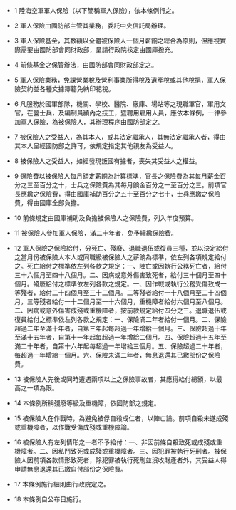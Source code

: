 * 1 陸海空軍軍人保險（以下簡稱軍人保險），依本條例行之。

* 2 軍人保險由國防部主管其業務，委託中央信託局辦理。

* 3 軍人保險基金，其數額以全體被保險人一個月薪餉之總合為原則，但應視實際需要由國防部會同財政部，呈請行政院核定由國庫撥充。

* 4 前條基金之保管辦法，由國防部會同財政部定之。

* 5 軍人保險業務，免課營業稅及營利事業所得稅及遺產稅或其他稅捐，軍人保險契約並各種文據簿籍免納印花稅。

* 6 凡服務於國軍部隊，機關、學校、醫院、廠庫、場站等之現職軍官，軍用文官，在營士兵，及編制員額內之技工，暨聘用雇用人員，應依本條例，一律參加軍人保險，為被保險人，其辦理程序由國防部定之。

* 7 被保險人之受益人，為其本人，或其法定繼承人，其無法定繼承人者，得由其本人呈經國防部之許可，依規定指定其他親友為受益人。

* 8 被保險人之受益人，如經發現叛國有據者，喪失其受益人之權益。

* 9 保險費以被保險人每月額定薪餇為計算標準，官長之保險費為其每月薪金百分之三至百分之十，士兵之保險費為其每月餉金百分之一至百分之三。前項官長應繳之保險費，得由國庫補助百分之五十至百分之七十，士兵應繳之保險費，得由國庫全部負擔。

* 10 前條規定由國庫補助及負擔被保險人之保險費，列入年度預算。

* 11 被保險人參加軍人保險，滿二十年者，免予續繳保險費。

* 12 軍人保險之保險給付，分死亡、殘廢、退職退伍或復員三種，並以決定給付之當月份被保險人本人或同職級被保險人之薪餉為標準，依左列各項規定給付之。死亡給付之標準依左列各款之規定：一、陣亡或因執行公務死亡者，給付三十六個月至四十八個月。二、因病或意外傷害致死者，給付三十個月至四十個月。殘廢給付之標準依左列各款之規定。一、因作戰或執行公務受傷致成一等殘者，給付二十四個月至三十二個月。二等殘者給付一十八個月至二十四個月，三等殘者給付一十二個月至一十六個月，重機障者給付六個月至八個月。二、因病或意外傷害成殘或重機障者，按前款規定給付四分之三。退職退伍或復員給付之標準依左列各款之規定：一、保險滿二年者給付一個月。二、保險超過二年至滿十年者，自第三年起每超過一年增給一個月。三、保險超過十年至滿十五年者，自第十一年起每超過一年增給二個月。四、保險超過十五年至滿二十年者，自第十六年起每超過一年增給三個月。五、保險超過二十年者，每超過一年增給一個月。六、保險未滿二年者，無息退還其已繳部份之保險費。

* 13 被保險人先後或同時遭遇兩項以上之保險事故者，其應得給付總額，以最高之一項為限。

* 14 本條例所稱殘廢等級及重機障，依國防部之規定。

* 15 被保險人在作戰時，為避免被俘自殺成仁者，以陣亡論。前項自殺未遂成殘或重機障者，以作戰受傷成殘或重機障論。

* 16 被保險人有左列情形之一者不予給付：一、非因前條自殺致死或成殘或重機障者。二、因私鬥致死或成殘或重機障者。三、因犯罪被執行死刑者。被保險人因前項各款情形致死者，除犯罪被執行死刑並沒收財產者外，其受益人得申請無息退還其已繳自付部份之保險費。

* 17 本條例施行細則由行政院定之。

* 18 本條例自公布日施行。

